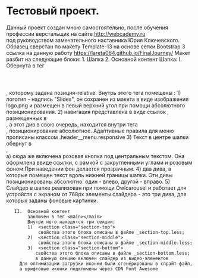 # Тестовый проект.
Данный проект создан мною самостоятельно, после обучения  
профессии верстальщик на сайте http://webcademy.ru  
под руководством замечательного наставника Юрия Ключевского.
Образец сверстан по макету Template-13 на основе сетки Bootstrap 3
	ссылка на данную работу https://lareta064.github.io/FinalJourney/
	Макет разбит на следующие блоки:
	1. Шапка
	2. Основной контент
	Шапка: 
	I. Обернута в тег <header></header>, которому задана позиция-relative.
	 Внутрь этого тега помещены :
	   1) <div class="logo"> логотип - надпись "Slides", он сохранен из макета в виде изображения logo.png и размещен в левый верхний угол при помощи абсолютного позиционирования.
	   2) навигация представлена в виде ссылок <a> , размещенных в
	      <div class="header__menu" id="topnav">, а этот див в свою очередь, находится внутри 
	      тега <nav class="header__nav">, позиционирование абсолютное. 
	      	Адаптивные правила для меню прописаны классом .header__menu.responsive
	    3) Текст в центре шапки обернут в <div class="header__title">, 	       
           а) сюда же включена розовая кнопка под центральным текстом. Она оформлена ввиде ссылки, с рамкой с закругленными углами и розовым фоном.При наведении фон делается прозрачным.
	    4) два дива, в которые помещен текст вдоль нижней границы шапки. Эти дивы позиционированы абсолютно: один - влево,  другой - вправо.
	    5) Слайдер в шапке реализован при помощи Owlcarousel и работает для устройств с экраном от 768px
	       элементы слайдера - это три дива, для которых заданы фоновые картинки.
	        
	   II.  Основной контент   
	        заключен в тег <main></main>
	        Внутри него находятся три секции:
	        1)  <section class="section-top">
	        	свойства этого блока описаны в файле _section-top.less;
	        2)	<section class="section-middle">
	        	свойства этого блока описаны в файле _section-middle.less;
	        3)  <section class="section-bottom">
	           свойства этого блока описаны в файле _section-bottom.less;
	           в данную секцию включен слайдер из видео-элементов	     
         Для оптимизации загрузки иконки были сгенерированы в спрайт-файл, 
         а шрифтовые иконки подключены через CDN Font Awesome
         
